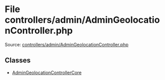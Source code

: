 File controllers/admin/AdminGeolocationController.php
=========

Source: [controllers/admin/AdminGeolocationController.php](https://github.com/PrestaShop/PrestaShop/blob/1.5.0.3/controllers/admin/AdminGeolocationController.php)


Classes
-------

* [AdminGeolocationControllerCore](class.AdminGeolocationControllerCore.md)


